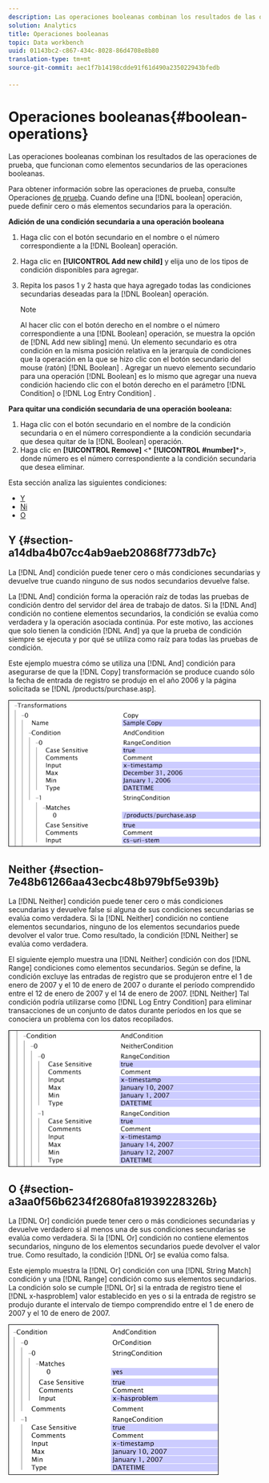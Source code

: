 ```yaml
---
description: Las operaciones booleanas combinan los resultados de las operaciones de prueba, que funcionan como elementos secundarios de las operaciones booleanas.
solution: Analytics
title: Operaciones booleanas
topic: Data workbench
uuid: 01143bc2-c867-434c-8028-86d4708e8b80
translation-type: tm+mt
source-git-commit: aec1f7b14198cdde91f61d490a235022943bfedb

---
```



# Operaciones booleanas{#boolean-operations}

Las operaciones booleanas combinan los resultados de las operaciones de prueba, que funcionan como elementos secundarios de las operaciones booleanas.

Para obtener información sobre las operaciones de prueba, consulte Operaciones [de prueba](../../../../home/c-dataset-const-proc/c-conditions/c-test-ops/c-test-ops.md#concept-c4bf6cb9e7a94cc7ac49ca9b0b1a2144). Cuando define una [!DNL boolean] operación, puede definir cero o más elementos secundarios para la operación.

**Adición de una condición secundaria a una operación booleana**

1. Haga clic con el botón secundario en el nombre o el número correspondiente a la [!DNL Boolean] operación.
1. Haga clic en **[!UICONTROL Add new child]** y elija uno de los tipos de condición disponibles para agregar.
1. Repita los pasos 1 y 2 hasta que haya agregado todas las condiciones secundarias deseadas para la [!DNL Boolean] operación.

   >[!NOTE]
   >
   >Al hacer clic con el botón derecho en el nombre o el número correspondiente a una [!DNL Boolean] operación, se muestra la opción de [!DNL Add new sibling] menú. Un elemento secundario es otra condición en la misma posición relativa en la jerarquía de condiciones que la operación en la que se hizo clic con el botón secundario del mouse (ratón) [!DNL Boolean] . Agregar un nuevo elemento secundario para una operación [!DNL Boolean] es lo mismo que agregar una nueva condición haciendo clic con el botón derecho en el parámetro [!DNL Condition] o [!DNL Log Entry Condition] .

**Para quitar una condición secundaria de una operación booleana:**

1. Haga clic con el botón secundario en el nombre de la condición secundaria o en el número correspondiente a la condición secundaria que desea quitar de la [!DNL Boolean] operación.
1. Haga clic en **[!UICONTROL Remove]** &lt;* **[!UICONTROL #number]***>, donde número es el número correspondiente a la condición secundaria que desea eliminar.

Esta sección analiza las siguientes condiciones:

* [Y](../../../../home/c-dataset-const-proc/c-conditions/c-test-ops/c-boolean-ops.md#section-a14dba4b07cc4ab9aeb20868f773db7c)
* [Ni](../../../../home/c-dataset-const-proc/c-conditions/c-test-ops/c-boolean-ops.md#section-7e48b61266aa43ecbc48b979bf5e939b)
* [O](../../../../home/c-dataset-const-proc/c-conditions/c-test-ops/c-boolean-ops.md#section-a3aa0f56b6234f2680fa81939228326b)

## Y {#section-a14dba4b07cc4ab9aeb20868f773db7c}

La [!DNL And] condición puede tener cero o más condiciones secundarias y devuelve true cuando ninguno de sus nodos secundarios devuelve false.

La [!DNL And] condición forma la operación raíz de todas las pruebas de condición dentro del servidor del área de trabajo de datos. Si la [!DNL And] condición no contiene elementos secundarios, la condición se evalúa como verdadera y la operación asociada continúa. Por este motivo, las acciones que solo tienen la condición [!DNL And] ya que la prueba de condición siempre se ejecuta y por qué se utiliza como raíz para todas las pruebas de condición.

Este ejemplo muestra cómo se utiliza una [!DNL And] condición para asegurarse de que la [!DNL Copy] transformación se produce cuando sólo la fecha de entrada de registro se produjo en el año 2006 y la página solicitada se [!DNL /products/purchase.asp].

![](assets/cfg_Condition_AndCondition.png)

## Neither {#section-7e48b61266aa43ecbc48b979bf5e939b}

La [!DNL Neither] condición puede tener cero o más condiciones secundarias y devuelve false si alguna de sus condiciones secundarias se evalúa como verdadera. Si la [!DNL Neither] condición no contiene elementos secundarios, ninguno de los elementos secundarios puede devolver el valor true. Como resultado, la condición [!DNL Neither] se evalúa como verdadera.

El siguiente ejemplo muestra una [!DNL Neither] condición con dos [!DNL Range] condiciones como elementos secundarios. Según se define, la condición excluye las entradas de registro que se produjeron entre el 1 de enero de 2007 y el 10 de enero de 2007 o durante el período comprendido entre el 12 de enero de 2007 y el 14 de enero de 2007. [!DNL Neither] Tal condición podría utilizarse como [!DNL Log Entry Condition] para eliminar transacciones de un conjunto de datos durante períodos en los que se conociera un problema con los datos recopilados.

![](assets/cfg_Condition_NeitherCondition.png)

## O {#section-a3aa0f56b6234f2680fa81939228326b}

La [!DNL Or] condición puede tener cero o más condiciones secundarias y devuelve verdadero si al menos una de sus condiciones secundarias se evalúa como verdadera. Si la [!DNL Or] condición no contiene elementos secundarios, ninguno de los elementos secundarios puede devolver el valor true. Como resultado, la condición [!DNL Or] se evalúa como falsa.

Este ejemplo muestra la [!DNL Or] condición con una [!DNL String Match] condición y una [!DNL Range] condición como sus elementos secundarios. La condición solo se cumple [!DNL Or] si la entrada de registro tiene el [!DNL x-hasproblem] valor establecido en yes o si la entrada de registro se produjo durante el intervalo de tiempo comprendido entre el 1 de enero de 2007 y el 10 de enero de 2007.

![](assets/cfg_Condition_OrCondition.png)

